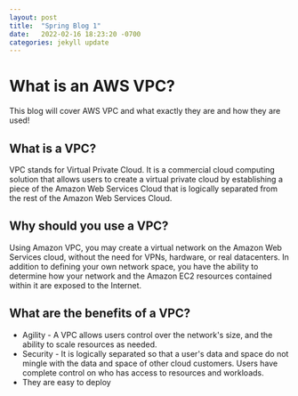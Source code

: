 ```yaml
---
layout: post
title:  "Spring Blog 1"
date:   2022-02-16 18:23:20 -0700
categories: jekyll update
---
```

# What is an AWS VPC?
This blog will cover AWS VPC and what exactly they are and how they are used!

## What is a VPC?
VPC stands for Virtual Private Cloud. It is a commercial cloud computing solution that allows users to create a virtual private cloud by establishing a piece of the Amazon Web Services Cloud that is logically separated from the rest of the Amazon Web Services Cloud.

## Why should you use a VPC?
Using Amazon VPC, you may create a virtual network on the Amazon Web Services cloud, without the need for VPNs, hardware, or real datacenters. In addition to defining your own network space, you have the ability to determine how your network and the Amazon EC2 resources contained within it are exposed to the Internet.

## What are the benefits of a VPC?
* Agility - A VPC allows users control over the network's size, and the ability to scale resources as needed. 
* Security - It is logically separated so that a user's data and space do not mingle with the data and space of other cloud customers. Users have complete control on who has access to resources and workloads.
* They are easy to deploy 
